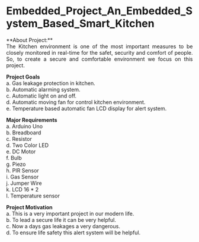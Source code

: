 # Embedded_Project_An_Embedded_System_Based_Smart_Kitchen
<p align="justify">**About Project:**<br>
The Kitchen environment is one of the most important measures to be closely monitored in real-time for the safet, security and comfort of people. So, to create a secure and
comfortable environment we focus on this project. 

**Project Goals**<br>
a. Gas leakage protection in kitchen.<br>
b. Automatic alarming system.<br>
c. Automatic light on and off.<br>
d. Automatic moving fan for control kitchen environment.<br>
e. Temperature based automatic fan LCD display for alert system.
  
**Major Requirements**<br>
a. Arduino Uno<br>
b. Breadboard<br>
c. Resistor<br>
d. Two Color LED<br>
e. DC Motor<br>
f. Bulb<br>
g. Piezo<br>
h. PIR Sensor<br>
i. Gas Sensor<br>
j. Jumper Wire<br>
k. LCD 16 * 2<br>
l. Temperature sensor
  
**Project Motivation**<br>
a. This is a very important project in our modern life.<br> 
b. To lead a secure life it can be very helpful.<br>
c. Now a days gas leakages a very dangerous.<br>
d. To ensure life safety this alert system will be helpful.




  
